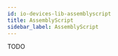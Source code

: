 ```yaml
---
id: io-devices-lib-assemblyscript
title: AssemblyScript
sidebar_label: AssemblyScript
---
```


TODO
